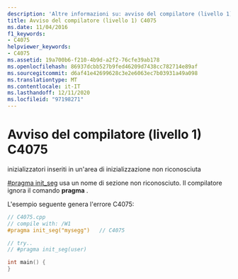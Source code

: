 ```yaml
---
description: 'Altre informazioni su: avviso del compilatore (livello 1) C4075'
title: Avviso del compilatore (livello 1) C4075
ms.date: 11/04/2016
f1_keywords:
- C4075
helpviewer_keywords:
- C4075
ms.assetid: 19a700b6-f210-4b9d-a2f2-76cfe39ab178
ms.openlocfilehash: 86937dcbb527b9fed46209d7438cc782714e89af
ms.sourcegitcommit: d6af41e42699628c3e2e6063ec7b03931a49a098
ms.translationtype: MT
ms.contentlocale: it-IT
ms.lasthandoff: 12/11/2020
ms.locfileid: "97198271"
---
```

# <a name="compiler-warning-level-1-c4075"></a>Avviso del compilatore (livello 1) C4075

inizializzatori inseriti in un'area di inizializzazione non riconosciuta

[#pragma init_seg](../../preprocessor/init-seg.md) usa un nome di sezione non riconosciuto. Il compilatore ignora il comando **pragma** .

L'esempio seguente genera l'errore C4075:

```cpp
// C4075.cpp
// compile with: /W1
#pragma init_seg("mysegg")   // C4075

// try..
// #pragma init_seg(user)

int main() {
}
```

